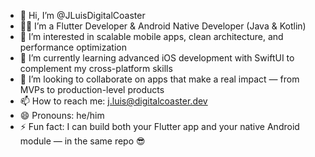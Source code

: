 - 👋 Hi, I’m @JLuisDigitalCoaster
- 👨‍💻 I’m a Flutter Developer & Android Native Developer (Java & Kotlin)
- 👀 I’m interested in scalable mobile apps, clean architecture, and performance optimization
- 🌱 I’m currently learning advanced iOS development with SwiftUI to complement my cross-platform skills
- 💞️ I’m looking to collaborate on apps that make a real impact — from MVPs to production-level products
- 📫 How to reach me: j.luis@digitalcoaster.dev
- 😄 Pronouns: he/him
- ⚡ Fun fact: I can build both your Flutter app and your native Android module — in the same repo 😎

<!---
JLuisDigitalCoaster/JLuisDigitalCoaster is a ✨ special ✨ repository because its `README.md` (this file) appears on your GitHub profile.
You can click the Preview link to take a look at your changes.
--->
